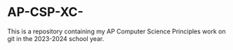 # AP-CSP-XC-
This is a repository containing my AP Computer Science Principles work on git in the 2023-2024 school year.
